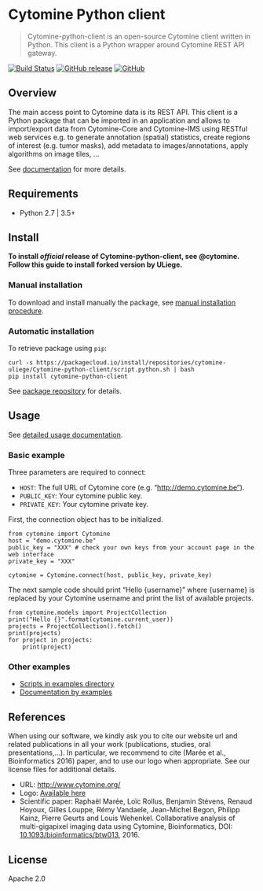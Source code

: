# Cytomine Python client

> Cytomine-python-client is an open-source Cytomine client written in Python. This client is a Python wrapper around Cytomine REST API gateway.

[![Build Status](https://travis-ci.com/Cytomine-ULiege/Cytomine-python-client.svg?branch=master)](https://travis-ci.com/Cytomine-ULiege/Cytomine-python-client)
[![GitHub release](https://img.shields.io/github/release/Cytomine-ULiege/Cytomine-python-client.svg)](https://github.com/Cytomine-ULiege/Cytomine-python-client/releases)
[![GitHub](https://img.shields.io/github/license/Cytomine-ULiege/Cytomine-python-client.svg)](https://github.com/Cytomine-ULiege/Cytomine-python-client/blob/master/LICENSE)

## Overview

The main access point to Cytomine data is its REST API. This client is a Python package that can be imported in an application and allows to import/export data from Cytomine-Core and Cytomine-IMS using RESTful web services e.g. to generate annotation (spatial) statistics, create regions of interest (e.g. tumor masks), add metadata to images/annotations, apply algorithms on image tiles, ...

See [documentation](http://doc.cytomine.be/display/ALGODOC/%5BDOC%5D+Data+access) for more details.

## Requirements
* Python 2.7 | 3.5+

## Install

**To install *official* release of Cytomine-python-client, see @cytomine. Follow this guide to install forked version by ULiege.** 

### Manual installation
To download and install manually the package, see [manual installation procedure](http://doc.cytomine.be/display/ALGODOC/Data+access+using+Python+client#DataaccessusingPythonclient-Installation).

### Automatic installation
To retrieve package using `pip`:

    curl -s https://packagecloud.io/install/repositories/cytomine-uliege/Cytomine-python-client/script.python.sh | bash
    pip install cytomine-python-client

See [package repository](https://packagecloud.io/cytomine-uliege/Cytomine-python-client) for details.


## Usage

See [detailed usage documentation](http://doc.cytomine.be/display/ALGODOC/Data+access+using+Python+client#DataaccessusingPythonclient-Usage).

### Basic example
Three parameters are required to connect:
* `HOST`: The full URL of Cytomine core (e.g. “http://demo.cytomine.be”).
* `PUBLIC_KEY`: Your cytomine public key.
* `PRIVATE_KEY`: Your cytomine private key. 

First, the connection object has to be initialized.   
    
    from cytomine import Cytomine
    host = "demo.cytomine.be"
    public_key = "XXX" # check your own keys from your account page in the web interface
    private_key = "XXX"
    
    cytomine = Cytomine.connect(host, public_key, private_key)
    
  

The next sample code should print “Hello {username}” where {username} is replaced by your Cytomine username and print the list of available projects.

    from cytomine.models import ProjectCollection
    print("Hello {}".format(cytomine.current_user))
    projects = ProjectCollection().fetch()
    print(projects)
    for project in projects:
        print(project)
        
### Other examples
* [Scripts in examples directory](https://github.com/Cytomine-ULiege/Cytomine-python-client/tree/master/examples)
* [Documentation by examples](http://doc.cytomine.be/display/ALGODOC/Data+access+using+Python+client#DataaccessusingPythonclient-Usage)

## References
When using our software, we kindly ask you to cite our website url and related publications in all your work (publications, studies, oral presentations,...). In particular, we recommend to cite (Marée et al., Bioinformatics 2016) paper, and to use our logo when appropriate. See our license files for additional details.

- URL: http://www.cytomine.org/
- Logo: [Available here](https://cytomine.coop/sites/cytomine.coop/files/inline-images/logo-300-org.png)
- Scientific paper: Raphaël Marée, Loïc Rollus, Benjamin Stévens, Renaud Hoyoux, Gilles Louppe, Rémy Vandaele, Jean-Michel Begon, Philipp Kainz, Pierre Geurts and Louis Wehenkel. Collaborative analysis of multi-gigapixel imaging data using Cytomine, Bioinformatics, DOI: [10.1093/bioinformatics/btw013](http://dx.doi.org/10.1093/bioinformatics/btw013), 2016. 

## License

Apache 2.0